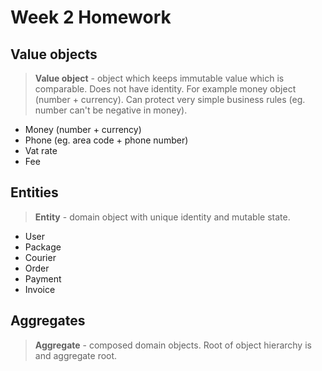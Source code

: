 # Week 2 Homework

## Value objects
> **Value object** - object which keeps immutable value which is comparable. Does not have identity. For example money object (number + currency). Can protect very simple business rules (eg. number can't be negative in money).

- Money (number + currency)
- Phone (eg. area code + phone number)
- Vat rate
- Fee

## Entities
> **Entity** - domain object with unique identity and mutable state.

- User
- Package
- Courier
- Order
- Payment
- Invoice

## Aggregates
> **Aggregate** - composed domain objects. Root of object hierarchy is and aggregate root.
